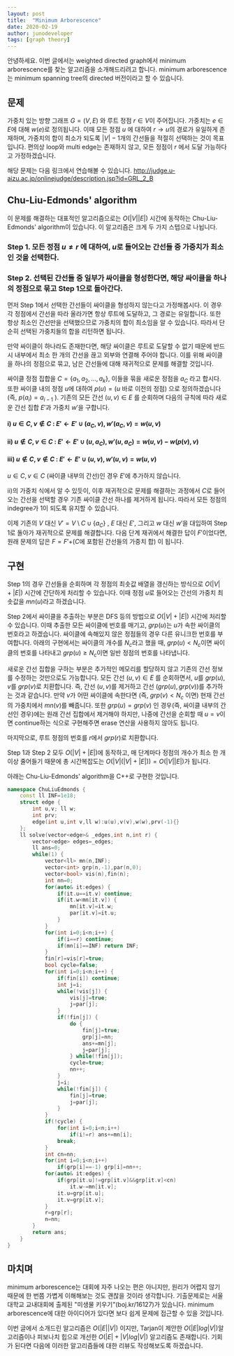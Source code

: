 ```yaml
---
layout: post
title:  "Minimum Arborescence"
date: 2020-02-19
author: junodeveloper
tags: [graph theory]
---
```


안녕하세요. 이번 글에서는 weighted directed graph에서 minimum arborescence를 찾는 알고리즘을 소개해드리려고 합니다. minimum arborescence는 minimum spanning tree의 directed 버전이라고 할 수 있습니다.

## 문제

가중치 있는 방향 그래프 $G=(V,E)$ 와 루트 정점 $r\in V$이 주어집니다. 가중치는 $e\in E$에 대해 $w(e)$로 정의됩니다. 이때 모든 정점 $u$ 에 대하여 $r\rightarrow u$의 경로가 유일하게 존재하며, 가중치의 합이 최소가 되도록 $|V|-1$개의 간선들을 적절히 선택하는 것이 목표입니다. 편의상 loop와 multi edge는 존재하지 않고, 모든 정점이 $r$ 에서 도달 가능하다고 가정하겠습니다.

해당 문제는 다음 링크에서 연습해볼 수 있습니다. http://judge.u-aizu.ac.jp/onlinejudge/description.jsp?id=GRL_2_B

## Chu-Liu-Edmonds' algorithm

이 문제를 해결하는 대표적인 알고리즘으로는 $O(|V||E|)$ 시간에 동작하는 Chu-Liu-Edmonds' algorithm이 있습니다. 이 알고리즘은 크게 두 가지 스텝으로 나뉩니다.

### Step 1. 모든 정점 $u\neq r$  에 대하여, $u$로 들어오는 간선들 중 가중치가 최소인 것을 선택한다.

### Step 2. 선택된 간선들 중 일부가 싸이클을 형성한다면, 해당 싸이클을 하나의 정점으로 묶고 Step 1으로 돌아간다.

먼저 Step 1에서 선택한 간선들이 싸이클을 형성하지 않는다고 가정해봅시다. 이 경우 각 정점에서 간선을 따라 올라가면 항상 루트에 도달하고, 그 경로는 유일합니다. 또한 항상 최소인 간선만을 선택했으므로 가중치의 합이 최소임을 알 수 있습니다. 따라서 단순히 선택된 가중치들의 합을 리턴하면 됩니다.

만약 싸이클이 하나라도 존재한다면, 해당 싸이클은 루트로 도달할 수 없기 때문에 반드시 내부에서 최소 한 개의 간선을 끊고 외부와 연결해 주어야 합니다. 이를 위해 싸이클을 하나의 정점으로 묶고, 남은 간선들에 대해 재귀적으로 문제를 해결할 것입니다.

싸이클 정점 집합을 $C=\{a_1,a_2,...,a_k\}$, 이들을 묶을 새로운 정점을 $a_C$ 라고 합시다. 또한 싸이클 내의 정점 $u$에 대하여 $p(u)=(u$  바로 이전의 정점$)$ 으로 정의하겠습니다 (즉, $p(a_i)=a_{i-1}$ ). 기존의 모든 간선 $(u,v)\in E$ 를 순회하며 다음의 규칙에 따라 새로운 간선 집합 $E'$과 가중치 $w'$을 구합니다.

#### i) $u\in C, v\notin C$ : $E'\leftarrow E' \cup (a_C, v), w'(a_C,v)=w(u,v)$

#### ii) $u\notin C,v\in C$ : $E'\leftarrow E' \cup (u,a_C), w'(u,a_C)=w(u,v)-w(p(v),v)$

#### iii) $u\notin C, v\notin C$ : $E'\leftarrow E' \cup (u,v), w'(u,v)=w(u,v)$

$u\in C, v\in C$ (싸이클 내부의 간선)인 경우 $E'$에 추가하지 않습니다.

ii)의 가중치 식에서 알 수 있듯이, 이후 재귀적으로 문제를 해결하는 과정에서 $C$로 들어오는 간선을 선택할 경우 기존 싸이클 간선 하나를 제거하게 됩니다. 따라서 모든 정점의 indegree가 1이 되도록 유지할 수 있습니다.

이제 기존의 $V$ 대신 $V'=V\setminus C \cup \{a_C\}$ , $E$ 대신 $E'$, 그리고 $w$ 대신 $w'$을 대입하여 Step 1로 돌아가 재귀적으로 문제를 해결합니다. 다음 단계 재귀에서 해결한 답이 $F'$이었다면, 원래 문제의 답은 $F=F'+$($C$에 포함된 간선들의 가중치 합) 이 됩니다.

## 구현

Step 1의 경우 간선들을 순회하며 각 정점의 최솟값 배열을 갱신하는 방식으로 $O(|V|+|E|)$ 시간에 간단하게 처리할 수 있습니다. 이때 정점 $u$로 들어오는 간선의 가중치 최솟값을 $mn(u)$라고 하겠습니다.

Step 2에서 싸이클을 추출하는 부분은 DFS 등의 방법으로 $O(|V|+|E|)$ 시간에 처리할 수 있습니다. 이때 추출한 모든 싸이클에 번호를 매기고, $grp(u)$는 $u$가 속한 싸이클의 번호라고 하겠습니다. 싸이클에 속해있지 않은 정점들의 경우 다른 유니크한 번호를 부여합니다. 아래의 구현에서는 싸이클의 개수를 $N_c$라고 했을 때, $grp(u)<N_c$이면 싸이클의 번호를 나타내고 $grp(u)\geq N_c$이면 일반 정점의 번호를 나타냅니다.

새로운 간선 집합을 구하는 부분은 추가적인 메모리를 할당하지 않고 기존의 간선 정보를 수정하는 것만으로도 가능합니다. 모든 간선 $(u,v)\in E$ 를 순회하면서, $u$를 $grp(u)$, $v$를 $grp(v)$로 치환합니다. 즉, 간선 $(u,v)$를 제거하고 간선 $(grp(u),grp(v))$를 추가하는 것과 같습니다. 만약 $v$가 어떤 싸이클에 속한다면 (즉, $grp(v)<N_c$ 이면) 현재 간선의 가중치에서 $mn(v)$를 빼줍니다. 또한 $grp(u)=grp(v)$ 인 경우(즉, 싸이클 내부의 간선인 경우)에는 원래 간선 집합에서 제거해야 하지만, 나중에 간선을 순회할 때 $u=v$이면 continue하는 식으로 구현해주면 erase 연산을 사용하지 않아도 됩니다.

마지막으로, 루트 정점의 번호를 $r$에서 $grp(r)$로 치환합니다.

Step 1과 Step 2 모두 $O(|V|+|E|)$에 동작하고, 매 단계마다 정점의 개수가 최소 한 개 이상 줄어들기 때문에 총 시간복잡도는 $O(|V|(|V|+|E|))=O(|V||E|)$가 됩니다.

아래는 Chu-Liu-Edmonds' algorithm을 C++로 구현한 것입니다.

```C++
namespace ChuLiuEdmonds {
	const ll INF=1e18;
	struct edge {
		int u,v; ll w;
		int prv;
		edge(int u,int v,ll w):u(u),v(v),w(w),prv(-1){}
	};
	ll solve(vector<edge>& _edges,int n,int r) {
		vector<edge> edges=_edges;
		ll ans=0;
		while(1) {
			vector<ll> mn(n,INF);
			vector<int> grp(n,-1),par(n,0);
			vector<bool> vis(n),fin(n);
			int nn=0;
			for(auto& it:edges) {
				if(it.u==it.v) continue;
				if(it.w<mn[it.v]) {
					mn[it.v]=it.w;
					par[it.v]=it.u;
				}
			}
			for(int i=0;i<n;i++) {
				if(i==r) continue;
				if(mn[i]==INF) return INF;
			}
			fin[r]=vis[r]=true;
			bool cycle=false;
			for(int i=0;i<n;i++) {
				if(fin[i]) continue;
				int j=i;
				while(!vis[j]) {
					vis[j]=true;
					j=par[j];
				}
				if(!fin[j]) {
					do {
						fin[j]=true;
						grp[j]=nn;
						ans+=mn[j];
						j=par[j];
					} while(!fin[j]);
					cycle=true;
					nn++;
				}
				j=i;
				while(!fin[j]) {
					fin[j]=true;
					j=par[j];
				}
			}
			if(!cycle) {
				for(int i=0;i<n;i++)
					if(i!=r) ans+=mn[i];
				break;
			}
			int cn=nn;
			for(int i=0;i<n;i++)
				if(grp[i]==-1) grp[i]=nn++;
			for(auto& it:edges) {
				if(grp[it.u]!=grp[it.v]&&grp[it.v]<cn)
					it.w-=mn[it.v];
				it.u=grp[it.u];
				it.v=grp[it.v];
			}
			r=grp[r];
			n=nn;
		}
		return ans;
	}
}
```



## 마치며

minimum arborescence는 대회에 자주 나오는 편은 아니지만, 원리가 어렵지 않기 때문에 한 번쯤 가볍게 이해해보는 것도 괜찮을 것이라 생각합니다. 기출문제로는 서울대학교 교내대회에 출제된 "미생물 키우기"(boj.kr/16127)가 있습니다. minimum arborescence에 대한 아이디어가 있다면 보다 쉽게 문제에 접근할 수 있을 것입니다.

이번 글에서 소개드린 알고리즘은 $O(|E||V|)$ 이지만, Tarjan이 제안한 $O(|E|log|V|)$알고리즘이나 피보나치 힙으로 개선한 $O(|E|+|V|log|V|)$ 알고리즘도 존재합니다. 기회가 된다면 다음에 이러한 알고리즘들에 대한 리뷰도 작성해보도록 하겠습니다.